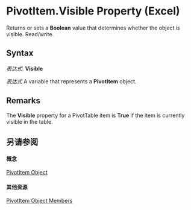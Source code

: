 
# PivotItem.Visible Property (Excel)

Returns or sets a  **Boolean** value that determines whether the object is visible. Read/write.


## Syntax

 _表达式_. **Visible**

 _表达式_ A variable that represents a **PivotItem** object.


## Remarks

The  **Visible** property for a PivotTable item is **True** if the item is currently visible in the table.


## 另请参阅


#### 概念


[PivotItem Object](5829a1d9-0924-9ce8-1120-229e4595285a.md)
#### 其他资源


[PivotItem Object Members](http://msdn.microsoft.com/library/dde86683-8c89-2484-cdd0-8c3db0c06f45%28Office.15%29.aspx)
